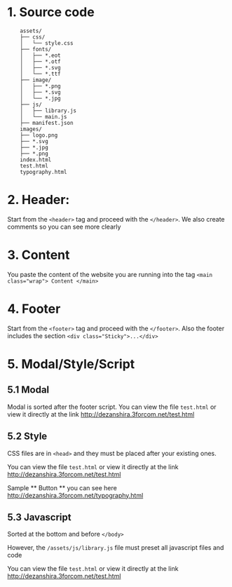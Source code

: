 # 1. Source code
```
    assets/
    ├── css/
    │   └── style.css
    ├── fonts/
    │   ├── *.eot
    │   ├── *.otf
    │   ├── *.svg
    │   └── *.ttf
    ├── image/
    │   ├── *.png
    │   ├── *.svg
    │   └── *.jpg
    ├── js/
    │   ├── library.js
    │   └── main.js
    ├── manifest.json
    images/
    ├── logo.png
    ├── *.svg
    ├── *.jpg
    ├── *.png
    index.html
    test.html
    typography.html
```
# 2. Header:
Start from the `<header>` tag and proceed with the `</header>`. We also create comments so you can see more clearly

# 3. Content
You paste the content of the website you are running into the tag `<main class="wrap"> Content </main>`

# 4. Footer
Start from the `<footer>` tag and proceed with the `</footer>`. Also the footer includes the section `<div class="Sticky">...</div>`

# 5. Modal/Style/Script
## 5.1 Modal

Modal is sorted after the footer script. You can view the file `test.html` or view it directly at the link http://dezanshira.3forcom.net/test.html

## 5.2 Style
CSS files are in `<head>` and they must be placed after your existing ones.

You can view the file `test.html` or view it directly at the link http://dezanshira.3forcom.net/test.html

Sample ** Button ** you can see here http://dezanshira.3forcom.net/typography.html

## 5.3 Javascript
Sorted at the bottom and before `</body>`

However, the `/assets/js/library.js` file must preset all javascript files and code

You can view the file `test.html` or view it directly at the link http://dezanshira.3forcom.net/test.html
